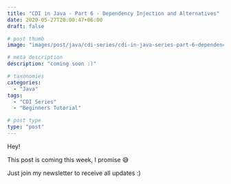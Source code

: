 ```yaml
---
title: "CDI in Java - Part 6 - Dependency Injection and Alternatives"
date: 2020-05-27T20:00:47+06:00
draft: false

# post thumb
image: "images/post/java/cdi-series/cdi-in-java-series-part-6-dependency-injection-alternatives.png"

# meta description
description: "coming soon :)"

# taxonomies
categories: 
  - "Java"
tags:
  - "CDI Series"
  - "Beginners Tutorial"

# post type
type: "post"
---
```


Hey!

This post is coming this week, I promise 😅

Just join my newsletter to receive all updates :)